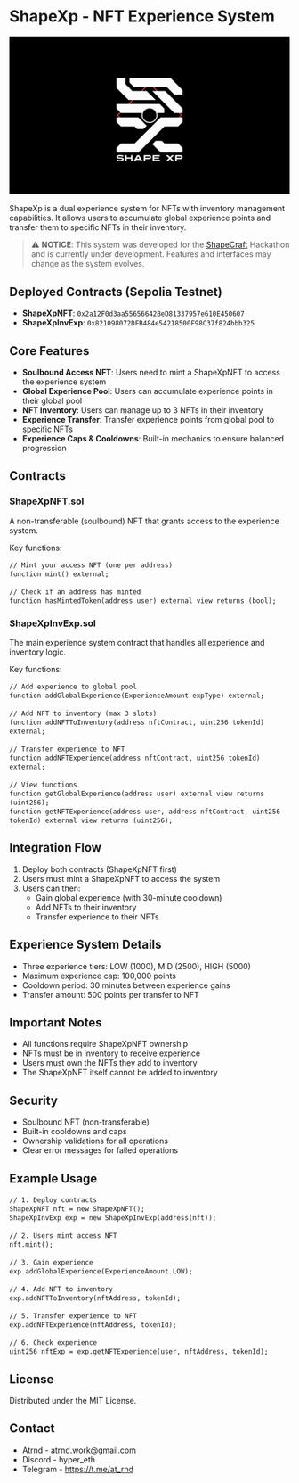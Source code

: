 # ShapeXp - NFT Experience System

![ShapeXp_0.1](https://github.com/ATrnd/ShapeXp/blob/main/img/ShapeXp_0.1.jpg)

ShapeXp is a dual experience system for NFTs with inventory management capabilities. It allows users to accumulate global experience points and transfer them to specific NFTs in their inventory.

> ⚠️ **NOTICE**: This system was developed for the <a href="https://shape.network/shapecraft">ShapeCraft</a> Hackathon and is currently under development. Features and interfaces may change as the system evolves.

## Deployed Contracts (Sepolia Testnet)

- **ShapeXpNFT**: `0x2a12F0d3aa55656642BeD81337957e610E450607`
- **ShapeXpInvExp**: `0x821098072DFB484e54218500F98C37f824bbb325`

## Core Features

- **Soulbound Access NFT**: Users need to mint a ShapeXpNFT to access the experience system
- **Global Experience Pool**: Users can accumulate experience points in their global pool
- **NFT Inventory**: Users can manage up to 3 NFTs in their inventory
- **Experience Transfer**: Transfer experience points from global pool to specific NFTs
- **Experience Caps & Cooldowns**: Built-in mechanics to ensure balanced progression

## Contracts

### ShapeXpNFT.sol
A non-transferable (soulbound) NFT that grants access to the experience system.

Key functions:
```solidity
// Mint your access NFT (one per address)
function mint() external;

// Check if an address has minted
function hasMintedToken(address user) external view returns (bool);
```

### ShapeXpInvExp.sol
The main experience system contract that handles all experience and inventory logic.

Key functions:
```solidity
// Add experience to global pool
function addGlobalExperience(ExperienceAmount expType) external;

// Add NFT to inventory (max 3 slots)
function addNFTToInventory(address nftContract, uint256 tokenId) external;

// Transfer experience to NFT
function addNFTExperience(address nftContract, uint256 tokenId) external;

// View functions
function getGlobalExperience(address user) external view returns (uint256);
function getNFTExperience(address user, address nftContract, uint256 tokenId) external view returns (uint256);
```

## Integration Flow

1. Deploy both contracts (ShapeXpNFT first)
2. Users must mint a ShapeXpNFT to access the system
3. Users can then:
   - Gain global experience (with 30-minute cooldown)
   - Add NFTs to their inventory
   - Transfer experience to their NFTs

## Experience System Details

- Three experience tiers: LOW (1000), MID (2500), HIGH (5000)
- Maximum experience cap: 100,000 points
- Cooldown period: 30 minutes between experience gains
- Transfer amount: 500 points per transfer to NFT

## Important Notes

- All functions require ShapeXpNFT ownership
- NFTs must be in inventory to receive experience
- Users must own the NFTs they add to inventory
- The ShapeXpNFT itself cannot be added to inventory

## Security

- Soulbound NFT (non-transferable)
- Built-in cooldowns and caps
- Ownership validations for all operations
- Clear error messages for failed operations

## Example Usage

```solidity
// 1. Deploy contracts
ShapeXpNFT nft = new ShapeXpNFT();
ShapeXpInvExp exp = new ShapeXpInvExp(address(nft));

// 2. Users mint access NFT
nft.mint();

// 3. Gain experience
exp.addGlobalExperience(ExperienceAmount.LOW);

// 4. Add NFT to inventory
exp.addNFTToInventory(nftAddress, tokenId);

// 5. Transfer experience to NFT
exp.addNFTExperience(nftAddress, tokenId);

// 6. Check experience
uint256 nftExp = exp.getNFTExperience(user, nftAddress, tokenId);
```

## License

Distributed under the MIT License.

## Contact

- Atrnd - atrnd.work@gmail.com
- Discord - hyper_eth
- Telegram - https://t.me/at_rnd
